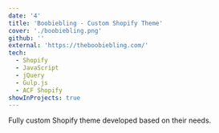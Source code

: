 ```yaml
---
date: '4'
title: 'Boobiebling - Custom Shopify Theme'
cover: './boobiebling.png'
github: ''
external: 'https://theboobiebling.com/'
tech:
  - Shopify
  - JavaScript
  - jQuery
  - Gulp.js
  - ACF Shopify
showInProjects: true
---
```


Fully custom Shopify theme developed based on their needs.
